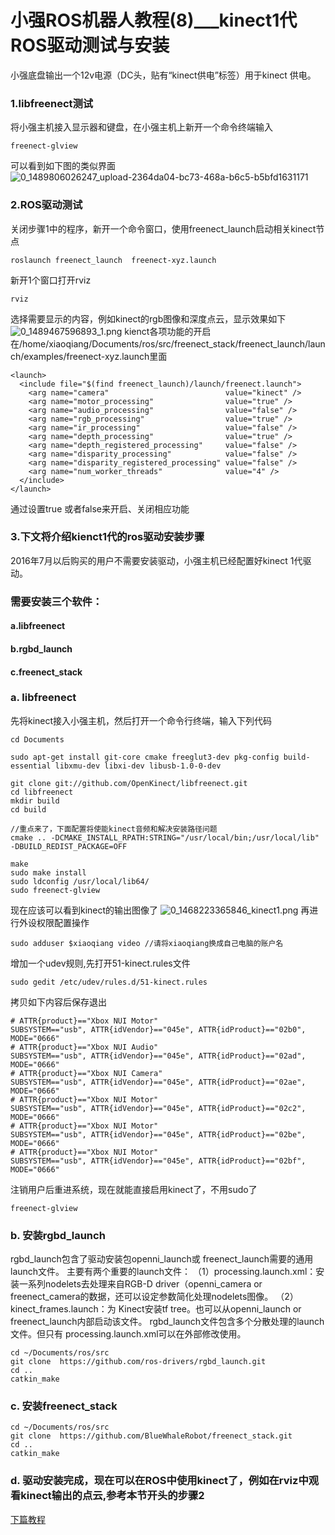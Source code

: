 # 小强ROS机器人教程(8)___kinect1代 ROS驱动测试与安装<br>
小强底盘输出一个12v电源（DC头，贴有“kinect供电”标签）用于kinect 供电。
### 1.libfreenect测试
将小强主机接入显示器和键盘，在小强主机上新开一个命令终端输入
```
freenect-glview
```
可以看到如下图的类似界面
![0_1489806026247_upload-2364da04-bc73-468a-b6c5-b5bfd1631171](/assets/uploads/files/1489806025491-upload-2364da04-bc73-468a-b6c5-b5bfd1631171-resized.png) 
### 2.ROS驱动测试
关闭步骤1中的程序，新开一个命令窗口，使用freenect_launch启动相关kinect节点
```
roslaunch freenect_launch  freenect-xyz.launch
```
新开1个窗口打开rviz
```
rviz
```
选择需要显示的内容，例如kinect的rgb图像和深度点云，显示效果如下
![0_1489467596893_1.png](/assets/uploads/files/1489467592533-1-resized.png)
kienct各项功能的开启在/home/xiaoqiang/Documents/ros/src/freenect_stack/freenect_launch/launch/examples/freenect-xyz.launch里面
```
<launch>
  <include file="$(find freenect_launch)/launch/freenect.launch">
    <arg name="camera"                          value="kinect" />
    <arg name="motor_processing"                value="true" />
    <arg name="audio_processing"                value="false" />
    <arg name="rgb_processing"                  value="true" />
    <arg name="ir_processing"                   value="false" />
    <arg name="depth_processing"                value="true" />
    <arg name="depth_registered_processing"     value="false" />
    <arg name="disparity_processing"            value="false" />
    <arg name="disparity_registered_processing" value="false" />
    <arg name="num_worker_threads"              value="4" />
  </include>
</launch>
```
通过设置true 或者false来开启、关闭相应功能

### 3.下文将介绍kienct1代的ros驱动安装步骤
2016年7月以后购买的用户不需要安装驱动，小强主机已经配置好kinect 1代驱动。
###  需要安装三个软件：
#### a.libfreenect
#### b.rgbd_launch
#### c.freenect_stack

### a. libfreenect
先将kinect接入小强主机，然后打开一个命令行终端，输入下列代码
```
cd Documents

sudo apt-get install git-core cmake freeglut3-dev pkg-config build-essential libxmu-dev libxi-dev libusb-1.0-0-dev

git clone git://github.com/OpenKinect/libfreenect.git
cd libfreenect
mkdir build
cd build

//重点来了，下面配置将使能kinect音频和解决安装路径问题
cmake .. -DCMAKE_INSTALL_RPATH:STRING="/usr/local/bin;/usr/local/lib" -DBUILD_REDIST_PACKAGE=OFF

make
sudo make install
sudo ldconfig /usr/local/lib64/
sudo freenect-glview
```
现在应该可以看到kinect的输出图像了
![0_1468223365846_kinect1.png](/uploads/files/1468223398932-kinect1.png) 
再进行外设权限配置操作
```
sudo adduser $xiaoqiang video //请将xiaoqiang换成自己电脑的账户名
```
增加一个udev规则,先打开51-kinect.rules文件
```
sudo gedit /etc/udev/rules.d/51-kinect.rules
```
拷贝如下内容后保存退出
```
# ATTR{product}=="Xbox NUI Motor"
SUBSYSTEM=="usb", ATTR{idVendor}=="045e", ATTR{idProduct}=="02b0", MODE="0666"
# ATTR{product}=="Xbox NUI Audio"
SUBSYSTEM=="usb", ATTR{idVendor}=="045e", ATTR{idProduct}=="02ad", MODE="0666"
# ATTR{product}=="Xbox NUI Camera"
SUBSYSTEM=="usb", ATTR{idVendor}=="045e", ATTR{idProduct}=="02ae", MODE="0666"
# ATTR{product}=="Xbox NUI Motor"
SUBSYSTEM=="usb", ATTR{idVendor}=="045e", ATTR{idProduct}=="02c2", MODE="0666"
# ATTR{product}=="Xbox NUI Motor"
SUBSYSTEM=="usb", ATTR{idVendor}=="045e", ATTR{idProduct}=="02be", MODE="0666"
# ATTR{product}=="Xbox NUI Motor"
SUBSYSTEM=="usb", ATTR{idVendor}=="045e", ATTR{idProduct}=="02bf", MODE="0666"
```
注销用户后重进系统，现在就能直接启用kinect了，不用sudo了
```
freenect-glview
```
### b. 安装rgbd_launch
rgbd_launch包含了驱动安装包openni_launch或 freenect_launch需要的通用launch文件。 
主要有两个重要的launch文件： 
（1）processing.launch.xml：安装一系列nodelets去处理来自RGB-D driver（openni_camera or freenect_camera的数据，还可以设定参数简化处理nodelets图像。 
（2）kinect_frames.launch：为 Kinect安装tf tree。也可以从openni_launch or freenect_launch内部启动该文件。 
rgbd_launch文件包含多个分散处理的launch文件。但只有 processing.launch.xml可以在外部修改使用。
```
cd ~/Documents/ros/src
git clone  https://github.com/ros-drivers/rgbd_launch.git
cd ..
catkin_make
```
### c. 安装freenect_stack
```
cd ~/Documents/ros/src
git clone  https://github.com/BlueWhaleRobot/freenect_stack.git
cd ..
catkin_make
```

### d. 驱动安装完成，现在可以在ROS中使用kinect了，例如在rviz中观看kinect输出的点云,参考本节开头的步骤2

[下篇教程](http://community.bwbot.org/topic/114/%E5%B0%8F%E5%BC%BAros%E6%9C%BA%E5%99%A8%E4%BA%BA%E6%95%99%E7%A8%8B-9-___%E4%BD%BF%E7%94%A8rostopic%E6%8E%A7%E5%88%B6kinect%E7%9A%84%E4%BF%AF%E4%BB%B0%E8%A7%92%E5%BA%A6)
